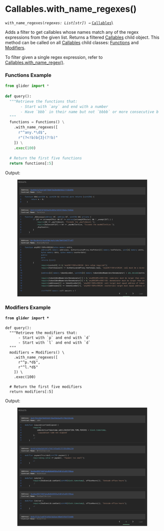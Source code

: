 # Callables.with\_name\_regexes()

`with_name_regexes(`_`regexes: List[str]`_`) →` [`Callables`](./)\


Adds a filter to get callables whose names match any of the regex expressions from the given list. Returns a filtered [Callables](./) child object. This method can be called on all [Callables](./) child classes: [Functions](functions/) and [Modifiers](modifiers/).

To filter given a single regex expression, refer to [Callables.with\_name\_regex()](callables.with_name_regex.md).

### Functions Example

```python
from glider import *

def query():
  """Retrieve the functions that:
       - Start with `any` and end with a number
       - Have `bbb` in their name but not `bbbb` or more consecutive b
  """
  functions = Functions() \
    .with_name_regexes([
      r"^any.*\d$",
      r"(?<!b)b{3}(?!b)"
    ]) \
    .exec(100)

  # Return the first five functions
  return functions[:5]
```

Output:

<figure><img src="../../.gitbook/assets/image (164).png" alt=""><figcaption></figcaption></figure>

### Modifiers Example

<pre class="language-python"><code class="lang-python"><strong>from glider import *
</strong>
def query():
  """Retrieve the modifiers that:
      - Start with `p` and end with `d`
      - Start with `l` and end with `d`
  """
  modifiers = Modifiers() \
    .with_name_regexes([
      r"^p.*d$",
      r"^l.*d$"
    ]) \
    .exec(100)

  # Return the first five modifiers
  return modifiers[:5]
</code></pre>

Output:

<figure><img src="../../.gitbook/assets/image (165).png" alt=""><figcaption></figcaption></figure>
